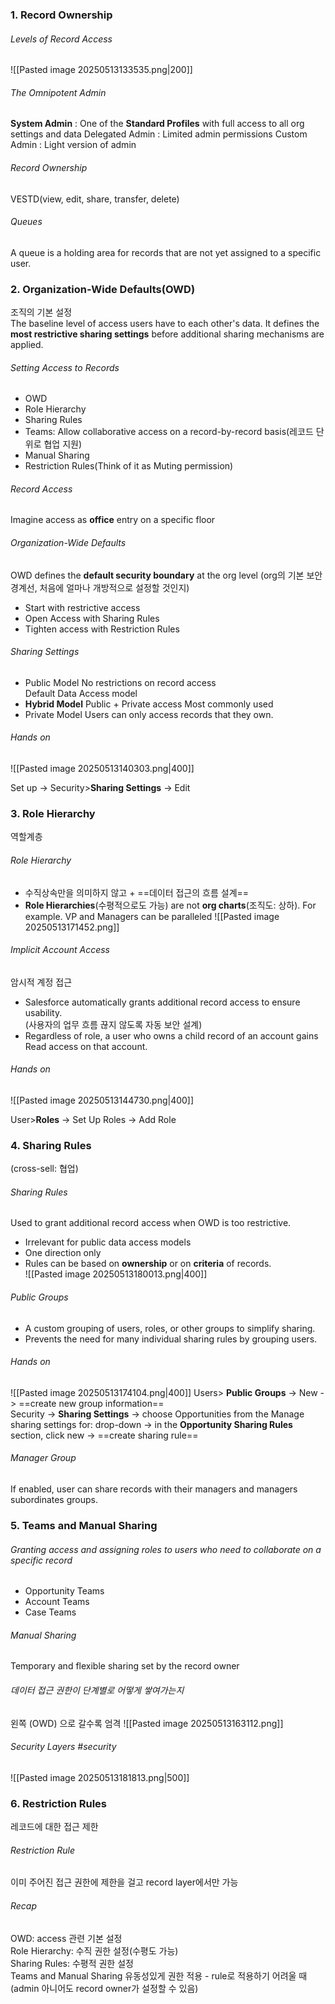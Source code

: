 ### 1. Record Ownership

###### Levels of Record Access  
![[Pasted image 20250513133535.png|200]]

###### The Omnipotent Admin
**System Admin** : One of the **Standard Profiles** with full access to all org settings and data
Delegated Admin : Limited admin permissions
Custom Admin : Light version of admin

###### Record Ownership
VESTD(view, edit, share, transfer, delete)

###### Queues
A queue is a holding area for records that are not yet assigned to a specific user.

### 2. Organization-Wide Defaults(OWD)
조직의 기본 설정  
The baseline level of access users have to each other's data.
It defines the **most restrictive sharing settings** before additional sharing mechanisms are applied.
###### Setting Access to Records
- OWD
- Role Hierarchy
- Sharing Rules
- Teams: Allow collaborative access on a record-by-record basis(레코드 단위로 협업 지원)
- Manual Sharing
- Restriction Rules(Think of it as Muting permission)

###### Record Access
Imagine access as **office** entry on a specific floor

###### Organization-Wide Defaults
OWD defines the **default security boundary**  at the org level
(org의 기본 보안 경계선, 처음에 얼마나 개방적으로 설정할 것인지)
- Start with restrictive access
- Open Access with Sharing Rules
- Tighten access with Restriction Rules

###### Sharing Settings 
- Public Model
  No restrictions on record access  
  Default Data Access model  
- **Hybrid Model**
  Public + Private access
  Most commonly used
- Private Model
  Users can only access records that they own.

###### Hands on

![[Pasted image 20250513140303.png|400]]

Set up -> Security>**Sharing Settings** -> Edit

### 3. Role Hierarchy
역할계층
###### Role Hierarchy
- 수직상속만을 의미하지 않고 + ==데이터 접근의 흐름 설계==
- **Role Hierarchies**(수평적으로도 가능) are not **org charts**(조직도: 상하).
  For example. 
  VP and Managers can be paralleled
  ![[Pasted image 20250513171452.png]]


###### Implicit Account Access
암시적 계정 접근

- Salesforce automatically grants additional record access to ensure usability.  
  (사용자의 업무 흐름 끊지 않도록 자동 보안 설계)  
- Regardless of role, a user who owns a child record of an account gains Read access on that account.

###### Hands on
![[Pasted image 20250513144730.png|400]]

User>**Roles** -> Set Up Roles -> Add Role 



### 4. Sharing Rules
(cross-sell: 협업)  
###### Sharing Rules
Used to grant additional record access when OWD is too restrictive.
- Irrelevant for public data access models
- One direction only
- Rules can be based on **ownership** or on **criteria** of records.  
  ![[Pasted image 20250513180013.png|400]]

###### Public Groups
- A custom grouping of users, roles, or other groups to simplify sharing.
- Prevents the need for many individual sharing rules by grouping users.

###### Hands on
![[Pasted image 20250513174104.png|400]]
Users> **Public Groups** -> New -> ==create new group information==  
Security -> **Sharing Settings** -> choose Opportunities from the Manage sharing settings for: drop-down -> in the **Opportunity Sharing Rules** section, click new -> ==create sharing rule==

###### Manager Group
If enabled, user can share records with their managers and managers subordinates groups.

### 5. Teams and Manual Sharing

###### Granting access and assigning roles to users who need to collaborate on a specific record
- Opportunity Teams
- Account Teams
- Case Teams

###### Manual Sharing
Temporary and flexible sharing set by the record owner

###### 데이터 접근 권한이 단계별로 어떻게 쌓여가는지 
왼쪽 (OWD) 으로 갈수록 엄격 
![[Pasted image 20250513163112.png]]
###### Security Layers #security 
![[Pasted image 20250513181813.png|500]]
### 6. Restriction Rules
레코드에 대한 접근 제한
###### Restriction Rule 
이미 주어진 접근 권한에 제한을 걸고 record layer에서만 가능




###### Recap
OWD: access 관련 기본 설정  
Role Hierarchy: 수직 권한 설정(수평도 가능)  
Sharing Rules: 수평적 권한 설정  
Teams and Manual Sharing 유동성있게 권한 적용 - rule로 적용하기 어려울 때   
(admin 아니어도 record owner가 설정할 수 있음)  